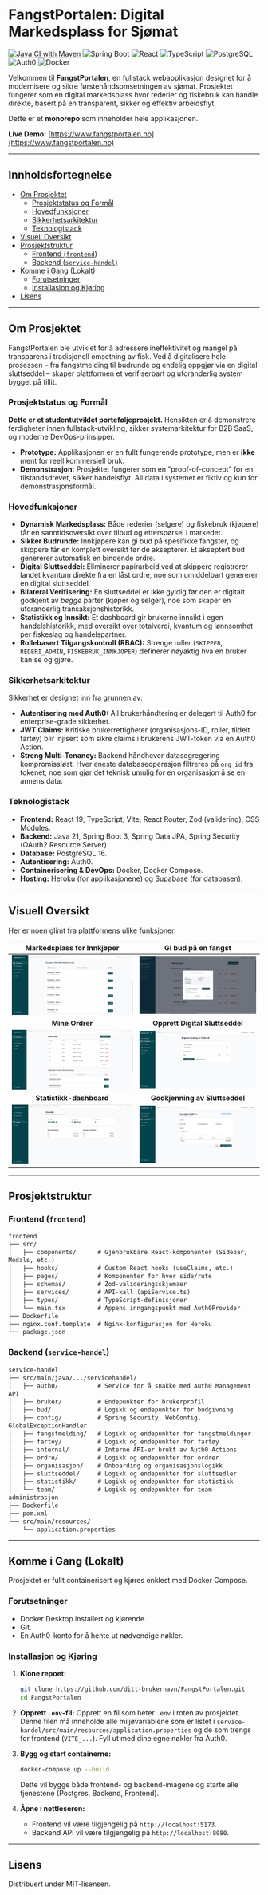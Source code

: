 # FangstPortalen: Digital Markedsplass for Sjømat

[![Java CI with Maven](https://github.com/martingit2/FangstPortalen/actions/workflows/build.yml/badge.svg)](https://github.com/martingit2/FangstPortalen/actions)
![Spring Boot](https://img.shields.io/badge/Spring_Boot-3.5.4-6DB33F?logo=spring)
![React](https://img.shields.io/badge/React-19-61DAFB?logo=react)
![TypeScript](https://img.shields.io/badge/TypeScript-5.8-3178C6?logo=typescript)
![PostgreSQL](https://img.shields.io/badge/PostgreSQL-16-4169E1?logo=postgresql)
![Auth0](https://img.shields.io/badge/Auth0-Authenticated-EB5424?logo=auth0)
![Docker](https://img.shields.io/badge/Docker-Containerized-2496ED?logo=docker)

Velkommen til **FangstPortalen**, en fullstack webapplikasjon designet for å modernisere og sikre førstehåndsomsetningen av sjømat. Prosjektet fungerer som en digital markedsplass hvor rederier og fiskebruk kan handle direkte, basert på en transparent, sikker og effektiv arbeidsflyt.

Dette er et **monorepo** som inneholder hele applikasjonen.

**Live Demo:** [https://www.fangstportalen.no](https://www.fangstportalen.no)

---

## Innholdsfortegnelse

- [Om Prosjektet](#om-prosjektet)
  - [Prosjektstatus og Formål](#prosjektstatus-og-formål)
  - [Hovedfunksjoner](#hovedfunksjoner)
  - [Sikkerhetsarkitektur](#sikkerhetsarkitektur)
  - [Teknologistack](#teknologistack)
- [Visuell Oversikt](#visuell-oversikt)
- [Prosjektstruktur](#prosjektstruktur)
  - [Frontend (`frontend`)](#frontend-frontend)
  - [Backend (`service-handel`)](#backend-service-handel)
- [Komme i Gang (Lokalt)](#komme-i-gang-lokalt)
  - [Forutsetninger](#forutsetninger)
  - [Installasjon og Kjøring](#installasjon-og-kjøring)
- [Lisens](#lisens)

---

## Om Prosjektet

FangstPortalen ble utviklet for å adressere ineffektivitet og mangel på transparens i tradisjonell omsetning av fisk. Ved å digitalisere hele prosessen – fra fangstmelding til budrunde og endelig oppgjør via en digital sluttseddel – skaper plattformen et verifiserbart og uforanderlig system bygget på tillit.

### Prosjektstatus og Formål

**Dette er et studentutviklet porteføljeprosjekt.** Hensikten er å demonstrere ferdigheter innen fullstack-utvikling, sikker systemarkitektur for B2B SaaS, og moderne DevOps-prinsipper.

*   **Prototype:** Applikasjonen er en fullt fungerende prototype, men er **ikke** ment for reell kommersiell bruk.
*   **Demonstrasjon:** Prosjektet fungerer som en "proof-of-concept" for en tilstandsdrevet, sikker handelsflyt. All data i systemet er fiktiv og kun for demonstrasjonsformål.

### Hovedfunksjoner

-   **Dynamisk Markedsplass:** Både rederier (selgere) og fiskebruk (kjøpere) får en sanntidsoversikt over tilbud og etterspørsel i markedet.
-   **Sikker Budrunde:** Innkjøpere kan gi bud på spesifikke fangster, og skippere får en komplett oversikt før de aksepterer. Et akseptert bud genererer automatisk en bindende ordre.
-   **Digital Sluttseddel:** Eliminerer papirarbeid ved at skippere registrerer landet kvantum direkte fra en låst ordre, noe som umiddelbart genererer en digital sluttseddel.
-   **Bilateral Verifisering:** En sluttseddel er ikke gyldig før den er digitalt godkjent av *begge* parter (kjøper og selger), noe som skaper en uforanderlig transaksjonshistorikk.
-   **Statistikk og Innsikt:** Et dashboard gir brukerne innsikt i egen handelshistorikk, med oversikt over totalverdi, kvantum og lønnsomhet per fiskeslag og handelspartner.
-   **Rollebasert Tilgangskontroll (RBAC):** Strenge roller (`SKIPPER`, `REDERI_ADMIN`, `FISKEBRUK_INNKJOPER`) definerer nøyaktig hva en bruker kan se og gjøre.

### Sikkerhetsarkitektur

Sikkerhet er designet inn fra grunnen av:
-   **Autentisering med Auth0:** All brukerhåndtering er delegert til Auth0 for enterprise-grade sikkerhet.
-   **JWT Claims:** Kritiske brukerrettigheter (organisasjons-ID, roller, tildelt fartøy) blir injisert som sikre claims i brukerens JWT-token via en Auth0 Action.
-   **Streng Multi-Tenancy:** Backend håndhever datasegregering kompromissløst. Hver eneste databaseoperasjon filtreres på `org_id` fra tokenet, noe som gjør det teknisk umulig for en organisasjon å se en annens data.

### Teknologistack

-   **Frontend:** React 19, TypeScript, Vite, React Router, Zod (validering), CSS Modules.
-   **Backend:** Java 21, Spring Boot 3, Spring Data JPA, Spring Security (OAuth2 Resource Server).
-   **Database:** PostgreSQL 16.
-   **Autentisering:** Auth0.
-   **Containerisering & DevOps:** Docker, Docker Compose.
-   **Hosting:** Heroku (for applikasjonene) og Supabase (for databasen).

---

## Visuell Oversikt

Her er noen glimt fra plattformens ulike funksjoner.

| Markedsplass for Innkjøper | Gi bud på en fangst |
| :----------------------------------------------------------: | :----------------------------------------------------------: |
| ![Bilde av markedsplassen](./frontend/src/assets/images/features/markedet.png) | ![Bilde av bud-modal](./frontend/src/assets/images/features/se-bud.png) |
| **Mine Ordrer** | **Opprett Digital Sluttseddel** |
| ![Bilde av ordreoversikt](./frontend/src/assets/images/features/mine-ordrer.png) | ![Bilde av sluttseddel-opprettelse](./frontend/src/assets/images/features/opprett-sluttseddel-landing.png) |
| **Statistikk-dashboard** | **Godkjenning av Sluttseddel** |
| ![Bilde av statistikk](./frontend/src/assets/images/features/oversikt-stats.png) | ![Bilde av sluttseddel-godkjenning](./frontend/src/assets/images/features/godkjenn-sluttseddel.png) |

---

## Prosjektstruktur

### Frontend (`frontend`)
```
frontend
├── src/
│   ├── components/      # Gjenbrukbare React-komponenter (Sidebar, Modals, etc.)
│   ├── hooks/           # Custom React hooks (useClaims, etc.)
│   ├── pages/           # Komponenter for hver side/rute
│   ├── schemas/         # Zod-valideringsskjemaer
│   ├── services/        # API-kall (apiService.ts)
│   ├── types/           # TypeScript-definisjoner
│   └── main.tsx         # Appens inngangspunkt med Auth0Provider
├── Dockerfile
├── nginx.conf.template  # Nginx-konfigurasjon for Heroku
└── package.json
```

### Backend (`service-handel`)
```
service-handel
├── src/main/java/.../servicehandel/
│   ├── auth0/           # Service for å snakke med Auth0 Management API
│   ├── bruker/          # Endepunkter for brukerprofil
│   ├── bud/             # Logikk og endepunkter for budgivning
│   ├── config/          # Spring Security, WebConfig, GlobalExceptionHandler
│   ├── fangstmelding/   # Logikk og endepunkter for fangstmeldinger
│   ├── fartoy/          # Logikk og endepunkter for fartøy
│   ├── internal/        # Interne API-er brukt av Auth0 Actions
│   ├── ordre/           # Logikk og endepunkter for ordrer
│   ├── organisasjon/    # Onboarding og organisasjonslogikk
│   ├── sluttseddel/     # Logikk og endepunkter for sluttsedler
│   ├── statistikk/      # Logikk og endepunkter for statistikk
│   └── team/            # Logikk og endepunkter for team-administrasjon
├── Dockerfile
├── pom.xml
└── src/main/resources/
    └── application.properties
```

---

## Komme i Gang (Lokalt)

Prosjektet er fullt containerisert og kjøres enklest med Docker Compose.

### Forutsetninger

-   Docker Desktop installert og kjørende.
-   Git.
-   En Auth0-konto for å hente ut nødvendige nøkler.

### Installasjon og Kjøring

1.  **Klone repoet:**
    ```bash
    git clone https://github.com/ditt-brukernavn/FangstPortalen.git
    cd FangstPortalen
    ```

2.  **Opprett `.env`-fil:**
    Opprett en fil som heter `.env` i roten av prosjektet. Denne filen må inneholde alle miljøvariablene som er listet i `service-handel/src/main/resources/application.properties` og de som trengs for frontend (`VITE_...`). Fyll ut med dine egne nøkler fra Auth0.

3.  **Bygg og start containerne:**
    ```bash
    docker-compose up --build
    ```
    Dette vil bygge både frontend- og backend-imagene og starte alle tjenestene (Postgres, Backend, Frontend).

4.  **Åpne i nettleseren:**
    -   Frontend vil være tilgjengelig på `http://localhost:5173`.
    -   Backend API vil være tilgjengelig på `http://localhost:8080`.

---

## Lisens

Distribuert under MIT-lisensen.